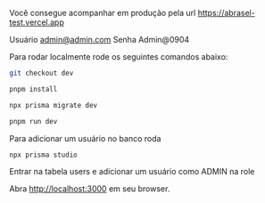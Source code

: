 Você consegue acompanhar em produção pela url https://abrasel-test.vercel.app

Usuário admin@admin.com
Senha   Admin@0904


Para rodar localmente rode os seguintes comandos abaixo: 
```bash
git checkout dev

pnpm install

npx prisma migrate dev

pnpm run dev
```

Para adicionar um usuário no banco roda 
```bash
npx prisma studio
```
Entrar na tabela users e adicionar um usuário como ADMIN na role

Abra [http://localhost:3000](http://localhost:3000) em seu browser.
